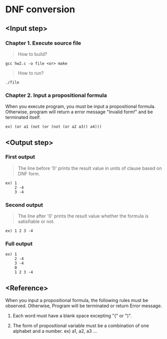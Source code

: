 # DNF conversion

## \<Input step>

### Chapter 1. Execute source file
> How to build?<br/>

`gcc hw2.c -o file <or> make`<br/>

> How to run?<br/>

`./file`

### Chapter 2. Input a propositional formula
When you execute program, you must be input a propositional formula. 
Otherwise, program will return a error message "Invalid form!" and be terminated itself.
```
ex) (or a1 (not (or (not (or a2 a3)) a4)))
```
## \<Output step>

### First output 
> The line before '0' prints the result value in units of clause based on DNF form.
```
ex) 1
    2 -4
    3 -4
```
### Second output
> The line after '0' prints the result value whether the formula is satisfiable or not.
```
ex) 1 2 3 -4
```
### Full output
```
ex) 1
    2 -4
    3 -4
    0
    1 2 3 -4
```

## \<Reference>
When you input a propositional formula, the following rules must be observed.
Otherwise, Program will be terminated or return Error message.

1. Each word must have a blank space excepting "(" or ")".
    
2. The form of propositional variable must be a combination of one alphabet and a number. ex) a1, a2, a3 ...
